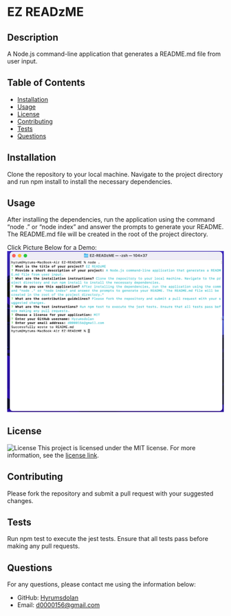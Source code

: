 
# EZ READzME

## Description
A Node.js command-line application that generates a README.md file from user input.

## Table of Contents
- [Installation](#installation)
- [Usage](#usage)
- [License](#license)
- [Contributing](#contributing)
- [Tests](#tests)
- [Questions](#questions)

## Installation
Clone the repository to your local machine. Navigate to the project directory and run npm install to install the necessary dependencies.

## Usage
After installing the dependencies, run the application using the command “node .” or “node index” and answer the prompts to generate your README. The README.md file will be created in the root of the project directory.

Click Picture Below for a Demo:
[![Demo](./assets/screenshot_for_README.png)](https://drive.google.com/file/d/12BWUyw2c_IYnCCKij-UyspiY2rienz9V/view?usp=sharing)


## License
![License](https://img.shields.io/badge/license-MIT-blue.svg)
This project is licensed under the MIT license. For more information, see the [license link](https://opensource.org/licenses/MIT).

## Contributing
Please fork the repository and submit a pull request with your suggested changes. 

## Tests
Run npm test to execute the jest tests. Ensure that all tests pass before making any pull requests.

## Questions
For any questions, please contact me using the information below:
- GitHub: [Hyrumsdolan](https://github.com/Hyrumsdolan)
- Email: d0000156@gmail.com
  